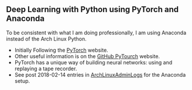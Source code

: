 ## Deep Learning with Python using PyTorch and Anaconda
To be consistent with what I am doing professionally, I am
using Anaconda instead of the Arch Linux Python.
* Initially Following the
  [PyTorch](https://pytorch.org/)
  website.
* Other useful information is on the
  [GitHub PyTourch](https://github.com/pytorch/pytorch)
  website.
* PyTorch has a unique way of building neural networks: using and replaying a tape recorder. 
* See post 2018-02-14 entries in 
  [ArchLinuxAdminLogs](../../../notes/ArchLinuxAdminLogs/ArchLinuxAdmin.log)
  for the Anaconda setup.

